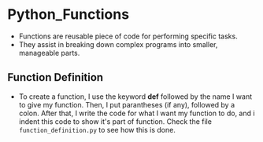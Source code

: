 # Python_Functions
- Functions are reusable piece of code for performing specific tasks. 
- They assist in breaking down complex programs into smaller, manageable parts.

## Function Definition
- To create a function, I use the keyword **def** followed by the name I want to give my function. Then, I put parantheses (if any), followed by a colon. After that, I write the code for what I want my function to do, and i indent this code to show it's part of function. Check the file `function_definition.py` to see how this is done.



